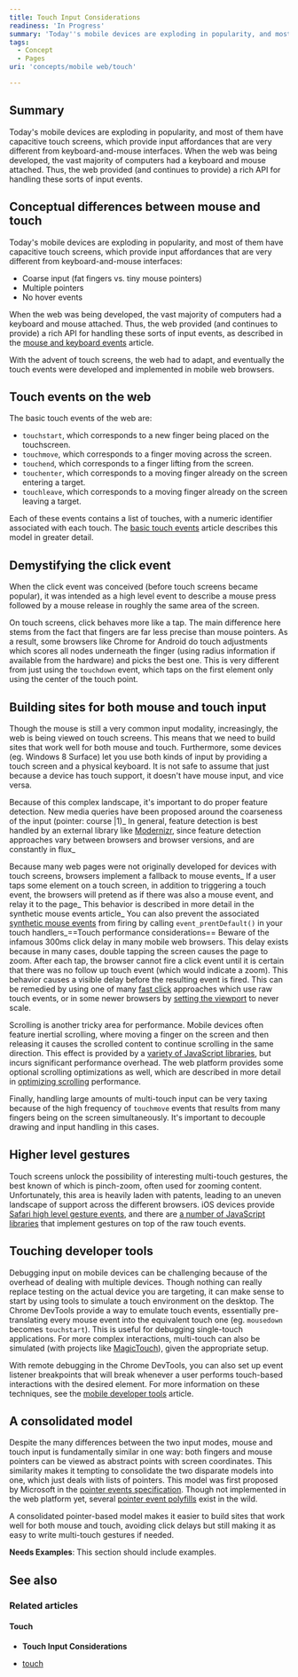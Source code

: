 ```yaml
---
title: Touch Input Considerations
readiness: 'In Progress'
summary: 'Today''s mobile devices are exploding in popularity, and most of them have capacitive touch screens, which provide input affordances that are very different from keyboard-and-mouse interfaces.  When the web was being developed, the vast majority of computers had a keyboard and mouse attached. Thus, the web provided (and continues to provide) a rich API for handling these sorts of input events.'
tags:
  - Concept
  - Pages
uri: 'concepts/mobile web/touch'

---
```

## <span>Summary</span>

Today's mobile devices are exploding in popularity, and most of them have capacitive touch screens, which provide input affordances that are very different from keyboard-and-mouse interfaces. When the web was being developed, the vast majority of computers had a keyboard and mouse attached. Thus, the web provided (and continues to provide) a rich API for handling these sorts of input events.

## <span>Conceptual differences between mouse and touch</span>

Today's mobile devices are exploding in popularity, and most of them have capacitive touch screens, which provide input affordances that are very different from keyboard-and-mouse interfaces:

-   Coarse input (fat fingers vs. tiny mouse pointers)
-   Multiple pointers
-   No hover events

When the web was being developed, the vast majority of computers had a keyboard and mouse attached. Thus, the web provided (and continues to provide) a rich API for handling these sorts of input events, as described in the [mouse and keyboard events](http://www.google.com) article.

With the advent of touch screens, the web had to adapt, and eventually the touch events were developed and implemented in mobile web browsers.

## <span>Touch events on the web</span>

The basic touch events of the web are:

-   `touchstart`, which corresponds to a new finger being placed on the touchscreen.
-   `touchmove`, which corresponds to a finger moving across the screen.
-   `touchend`, which corresponds to a finger lifting from the screen.
-   `touchenter`, which corresponds to a moving finger already on the screen entering a target.
-   `touchleave`, which corresponds to a moving finger already on the screen leaving a target.

Each of these events contains a list of touches, with a numeric identifier associated with each touch. The [basic touch events](http://www.google.com) article describes this model in greater detail.

## <span>Demystifying the click event</span>

When the click event was conceived (before touch screens became popular), it was intended as a high level event to describe a mouse press followed by a mouse release in roughly the same area of the screen.

On touch screens, click behaves more like a tap. The main difference here stems from the fact that fingers are far less precise than mouse pointers. As a result, some browsers like Chrome for Android do touch adjustments which scores all nodes underneath the finger (using radius information if available from the hardware) and picks the best one. This is very different from just using the `touchdown` event, which taps on the first element only using the center of the touch point.

## <span>Building sites for both mouse and touch input</span>

Though the mouse is still a very common input modality, increasingly, the web is being viewed on touch screens. This means that we need to build sites that work well for both mouse and touch. Furthermore, some devices (eg. Windows 8 Surface) let you use both kinds of input by providing a touch screen and a physical keyboard. It is not safe to assume that just because a device has touch support, it doesn't have mouse input, and vice versa.

Because of this complex landscape, it's important to do proper feature detection. New media queries have been proposed around the coarseness of the input (pointer: course |1)\_ In general, feature detection is best handled by an external library like [Modernizr](http://modernizr_com), since feature detection approaches vary between browsers and browser versions, and are constantly in flux\_

Because many web pages were not originally developed for devices with touch screens, browsers implement a fallback to mouse events\_ If a user taps some element on a touch screen, in addition to triggering a touch event, the browsers will pretend as if there was also a mouse event, and relay it to the page\_ This behavior is described in more detail in the synthetic mouse events article\_ You can also prevent the associated [synthetic mouse events](http://www_google_com) from firing by calling `event_prentDefault()` in your touch handlers\_==Touch performance considerations== Beware of the infamous 300ms click delay in many mobile web browsers. This delay exists because in many cases, double tapping the screen causes the page to zoom. After each tap, the browser cannot fire a click event until it is certain that there was no follow up touch event (which would indicate a zoom). This behavior causes a visible delay before the resulting event is fired. This can be remedied by using one of many [fast click](http://www.google.com) approaches which use raw touch events, or in some newer browsers by [setting the viewport](http://www.google.com) to never scale.

Scrolling is another tricky area for performance. Mobile devices often feature inertial scrolling, where moving a finger on the screen and then releasing it causes the scrolled content to continue scrolling in the same direction. This effect is provided by a [variety of JavaScript libraries](http://www.google.com), but incurs significant performance overhead. The web platform provides some optional scrolling optimizations as well, which are described in more detail in [optimizing scrolling](http://www.google.com) performance.

Finally, handling large amounts of multi-touch input can be very taxing because of the high frequency of `touchmove` events that results from many fingers being on the screen simultaneously. It's important to decouple drawing and input handling in this cases.

## <span>Higher level gestures</span>

Touch screens unlock the possibility of interesting multi-touch gestures, the best known of which is pinch-zoom, often used for zooming content. Unfortunately, this area is heavily laden with patents, leading to an uneven landscape of support across the different browsers. iOS devices provide [Safari high level gesture events](http://www.google.com), and there are [a number of JavaScript libraries](http://www.google.com) that implement gestures on top of the raw touch events.

## <span>Touching developer tools</span>

Debugging input on mobile devices can be challenging because of the overhead of dealing with multiple devices. Though nothing can really replace testing on the actual device you are targeting, it can make sense to start by using tools to simulate a touch environment on the desktop. The Chrome DevTools provide a way to emulate touch events, essentially pre-translating every mouse event into the equivalent touch one (eg. `mousedown` becomes `touchstart`). This is useful for debugging single-touch applications. For more complex interactions, multi-touch can also be simulated (with projects like [MagicTouch](http://www.google.com)), given the appropriate setup.

With remote debugging in the Chrome DevTools, you can also set up event listener breakpoints that will break whenever a user performs touch-based interactions with the desired element. For more information on these techniques, see the [mobile developer tools](http://www.google.com) article.

## <span>A consolidated model</span>

Despite the many differences between the two input modes, mouse and touch input is fundamentally similar in one way: both fingers and mouse pointers can be viewed as abstract points with screen coordinates. This similarity makes it tempting to consolidate the two disparate models into one, which just deals with lists of pointers. This model was first proposed by Microsoft in the [pointer events specification](http://www.google.com). Though not implemented in the web platform yet, several [pointer event polyfills](http://www.google.com) exist in the wild.

A consolidated pointer-based model makes it easier to build sites that work well for both mouse and touch, avoiding click delays but still making it as easy to write multi-touch gestures if needed.

**Needs Examples**: This section should include examples.

## <span>See also</span>

### <span>Related articles</span>

#### <span>Touch</span>

-   **Touch Input Considerations**

-   [touch](/css/touch)

